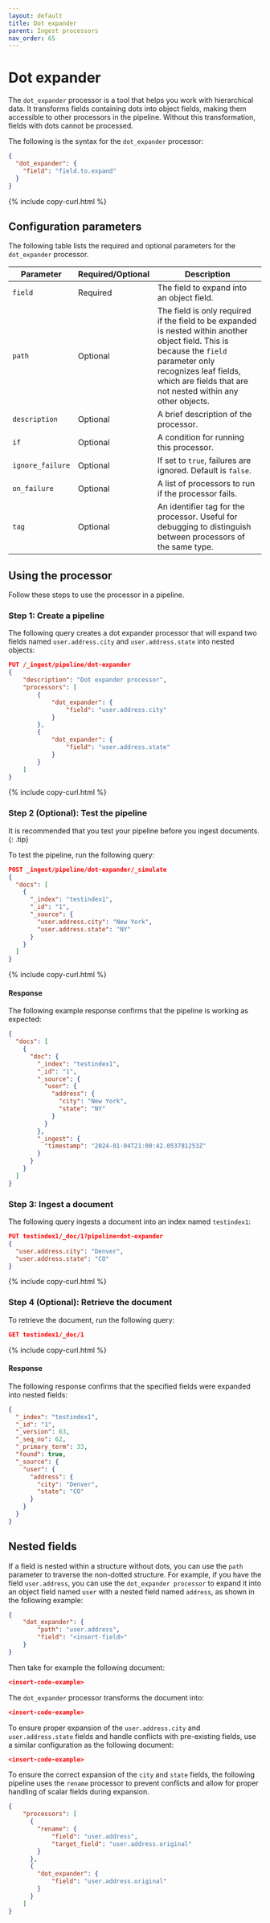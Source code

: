 ```yaml
---
layout: default
title: Dot expander
parent: Ingest processors
nav_order: 65
---
```


# Dot expander 

The `dot_expander` processor is a tool that helps you work with hierarchical data. It transforms fields containing dots into object fields, making them accessible to other processors in the pipeline. Without this transformation, fields with dots cannot be processed.

The following is the syntax for the `dot_expander` processor:

```json
{
  "dot_expander": {
    "field": "field.to.expand" 
  }
}
```
{% include copy-curl.html %}

## Configuration parameters

The following table lists the required and optional parameters for the `dot_expander` processor.

Parameter | Required/Optional | Description |
|-----------|-----------|-----------|
`field`  | Required  | The field to expand into an object field. |
`path` | Optional | The field is only required if the field to be expanded is nested within another object field. This is because the `field` parameter only recognizes leaf fields, which are fields that are not nested within any other objects. |
`description`  | Optional  | A brief description of the processor. |
`if` | Optional | A condition for running this processor. |
`ignore_failure` | Optional | If set to `true`, failures are ignored. Default is `false`. |
`on_failure` | Optional | A list of processors to run if the processor fails. |
`tag` | Optional | An identifier tag for the processor. Useful for debugging to distinguish between processors of the same type. |

## Using the processor

Follow these steps to use the processor in a pipeline.

### Step 1: Create a pipeline
 
The following query creates a dot expander processor that will expand two fields named `user.address.city` and `user.address.state` into nested objects:

```json
PUT /_ingest/pipeline/dot-expander
{
    "description": "Dot expander processor",
    "processors": [
        {
            "dot_expander": {
                "field": "user.address.city"
            }
        },
        {
            "dot_expander": {
                "field": "user.address.state"
            }
        }
    ]
}
```
{% include copy-curl.html %}

### Step 2 (Optional): Test the pipeline

It is recommended that you test your pipeline before you ingest documents.
{: .tip}

To test the pipeline, run the following query:

```json
POST _ingest/pipeline/dot-expander/_simulate  
{  
  "docs": [  
    {  
      "_index": "testindex1",  
      "_id": "1",  
      "_source": {  
        "user.address.city": "New York",  
        "user.address.state": "NY"  
      }  
    }  
  ]  
}
```
{% include copy-curl.html %}

#### Response

The following example response confirms that the pipeline is working as expected:

```json
{
  "docs": [
    {
      "doc": {
        "_index": "testindex1",
        "_id": "1",
        "_source": {
          "user": {
            "address": {
              "city": "New York",
              "state": "NY"
            }
          }
        },
        "_ingest": {
          "timestamp": "2024-01-04T21:00:42.053781253Z"
        }
      }
    }
  ]
}
```

### Step 3: Ingest a document

The following query ingests a document into an index named `testindex1`:

```json
PUT testindex1/_doc/1?pipeline=dot-expander  
{  
  "user.address.city": "Denver",  
  "user.address.state": "CO"  
}
```
{% include copy-curl.html %}

### Step 4 (Optional): Retrieve the document

To retrieve the document, run the following query:

```json
GET testindex1/_doc/1
```
{% include copy-curl.html %}

#### Response

The following response confirms that the specified fields were expanded into nested fields:

```json
{
  "_index": "testindex1",
  "_id": "1",
  "_version": 63,
  "_seq_no": 62,
  "_primary_term": 33,
  "found": true,
  "_source": {
    "user": {
      "address": {
        "city": "Denver",
        "state": "CO"
      }
    }
  }
}
```

## Nested fields

If a field is nested within a structure without dots, you can use the `path` parameter to traverse the non-dotted structure. For example, if you have the field `user.address`, you can use the `dot_expander processor` to expand it into an object field named `user` with a nested field named `address`, as shown in the following example: 

```json
{
    "dot_expander": {
        "path": "user.address",
        "field": "<insert-field>"
    }
}
```

Then take for example the following document: 

```json
<insert-code-example>
```

The `dot_expander` processor transforms the document into:

```json
<insert-code-example>
```

To ensure proper expansion of the `user.address.city` and `user.address.state` fields and handle conflicts with pre-existing fields, use a similar configuration as the following document: 

```json
<insert-code-example>
```

To ensure the correct expansion of the `city` and `state` fields, the following pipeline uses the `rename` processor to prevent conflicts and allow for proper handling of scalar fields during expansion.

```json
{
    "processors": [
      {
        "rename": {
            "field": "user.address",
            "target_field": "user.address.original"
        }
      },
      {
        "dot_expander": {
            "field": "user.address.original"
        }
      }  
    ]
}
```
